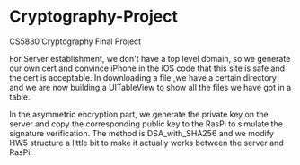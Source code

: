 # Cryptography-Project
CS5830 Cryptography Final Project

For Server establishment, we don't have a top level domain, so we generate our own cert and convince iPhone in the iOS code that this site is safe and the cert is acceptable. In downloading a file ,we have a certain directory and we are now building a UITableView to show all the files we have got in a table.

In the asymmetric encryption part, we generate the private key on the server and copy the corresponding public key to the RasPi to simulate the signature verification. The method is DSA_with_SHA256 and we modify HW5 structure a little bit to make it actually works between the server and RasPi.
